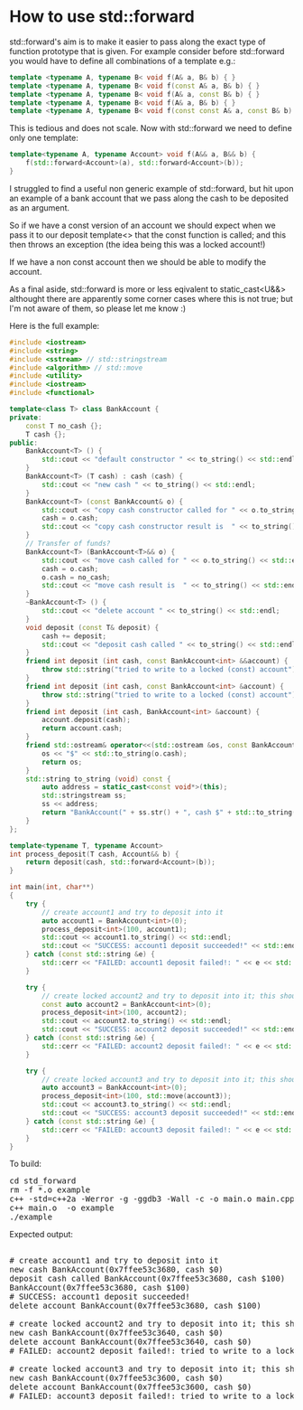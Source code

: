 How to use std::forward
=======================

std::forward's aim is to make it easier to pass along the exact type of function
prototype that is given. For example consider before std::forward you would have
to define all combinations of a template e.g.:
```C++
template <typename A, typename B< void f(A& a, B& b) { }
template <typename A, typename B< void f(const A& a, B& b) { }
template <typename A, typename B< void f(A& a, const B& b) { }
template <typename A, typename B< void f(A& a, B& b) { }
template <typename A, typename B< void f(const const A& a, const B& b) { }
```
This is tedious and does not scale. Now with std::forward we need to define only one template:
```C++
template<typename A, typename Account> void f(A&& a, B&& b) {
    f(std::forward<Account>(a), std::forward<Account>(b));
}
```
I struggled to find a useful non generic example of std::forward, but hit upon an
example of a bank account that we pass along the cash to be deposited as an argument.

So if we have a const version of an account we should expect when we pass it to our
deposit template<> that the const function is called; and this then throws an exception 
(the idea being this was a locked account!)

If we have a non const account then we should be able to modify the account.

As a final aside, std::forward is more or less eqivalent to static_cast<U&&>
althought there are apparently some corner cases where this is not true; but
I'm not aware of them, so please let me know :)

Here is the full example:
```C++
#include <iostream>
#include <string>
#include <sstream> // std::stringstream
#include <algorithm> // std::move
#include <utility>
#include <iostream>
#include <functional>

template<class T> class BankAccount {
private:
    const T no_cash {};
    T cash {};
public:
    BankAccount<T> () {
        std::cout << "default constructor " << to_string() << std::endl;
    }
    BankAccount<T> (T cash) : cash (cash) {
        std::cout << "new cash " << to_string() << std::endl;
    }
    BankAccount<T> (const BankAccount& o) {
        std::cout << "copy cash constructor called for " << o.to_string() << std::endl;
        cash = o.cash;
        std::cout << "copy cash constructor result is  " << to_string() << std::endl;
    }
    // Transfer of funds?
    BankAccount<T> (BankAccount<T>&& o) {
        std::cout << "move cash called for " << o.to_string() << std::endl;
        cash = o.cash;
        o.cash = no_cash;
        std::cout << "move cash result is  " << to_string() << std::endl;
    }
    ~BankAccount<T> () {
        std::cout << "delete account " << to_string() << std::endl;
    }
    void deposit (const T& deposit) {
        cash += deposit;
        std::cout << "deposit cash called " << to_string() << std::endl;
    }
    friend int deposit (int cash, const BankAccount<int> &&account) {
        throw std::string("tried to write to a locked (const) account");
    }
    friend int deposit (int cash, const BankAccount<int> &account) {
        throw std::string("tried to write to a locked (const) account");
    }
    friend int deposit (int cash, BankAccount<int> &account) {
        account.deposit(cash);
        return account.cash;
    }
    friend std::ostream& operator<<(std::ostream &os, const BankAccount<T>& o) {
        os << "$" << std::to_string(o.cash);
        return os;
    }
    std::string to_string (void) const {
        auto address = static_cast<const void*>(this);
        std::stringstream ss;
        ss << address;
        return "BankAccount(" + ss.str() + ", cash $" + std::to_string(cash) + ")";
    }
};

template<typename T, typename Account>
int process_deposit(T cash, Account&& b) {
    return deposit(cash, std::forward<Account>(b));
}

int main(int, char**)
{
    try {
        // create account1 and try to deposit into it
        auto account1 = BankAccount<int>(0);
        process_deposit<int>(100, account1);
        std::cout << account1.to_string() << std::endl;
        std::cout << "SUCCESS: account1 deposit succeeded!" << std::endl;
    } catch (const std::string &e) {
        std::cerr << "FAILED: account1 deposit failed!: " << e << std::endl;
    }

    try {
        // create locked account2 and try to deposit into it; this should fail
        const auto account2 = BankAccount<int>(0);
        process_deposit<int>(100, account2);
        std::cout << account2.to_string() << std::endl;
        std::cout << "SUCCESS: account2 deposit succeeded!" << std::endl;
    } catch (const std::string &e) {
        std::cerr << "FAILED: account2 deposit failed!: " << e << std::endl;
    }

    try {
        // create locked account3 and try to deposit into it; this should fail
        auto account3 = BankAccount<int>(0);
        process_deposit<int>(100, std::move(account3));
        std::cout << account3.to_string() << std::endl;
        std::cout << "SUCCESS: account3 deposit succeeded!" << std::endl;
    } catch (const std::string &e) {
        std::cerr << "FAILED: account3 deposit failed!: " << e << std::endl;
    }
}
```
To build:
<pre>
cd std_forward
rm -f *.o example
c++ -std=c++2a -Werror -g -ggdb3 -Wall -c -o main.o main.cpp
c++ main.o  -o example
./example
</pre>
Expected output:
<pre>

# create account1 and try to deposit into it
new cash BankAccount(0x7ffee53c3680, cash $0)
deposit cash called BankAccount(0x7ffee53c3680, cash $100)
BankAccount(0x7ffee53c3680, cash $100)
# SUCCESS: account1 deposit succeeded!
delete account BankAccount(0x7ffee53c3680, cash $100)

# create locked account2 and try to deposit into it; this should fail
new cash BankAccount(0x7ffee53c3640, cash $0)
delete account BankAccount(0x7ffee53c3640, cash $0)
# FAILED: account2 deposit failed!: tried to write to a locked (const) account

# create locked account3 and try to deposit into it; this should fail
new cash BankAccount(0x7ffee53c3600, cash $0)
delete account BankAccount(0x7ffee53c3600, cash $0)
# FAILED: account3 deposit failed!: tried to write to a locked (const) account
</pre>
